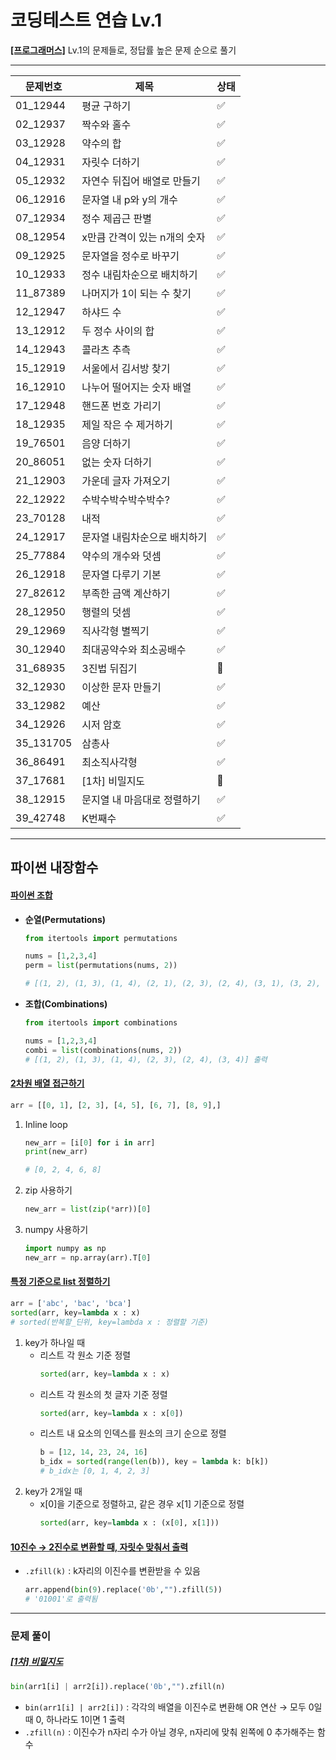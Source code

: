# 코딩테스트 연습 Lv.1
**[[프로그래머스]](https://school.programmers.co.kr/learn/challenges?order=acceptance_desc&page=1&levels=1&languages=python3)** Lv.1의 문제들로, 정답률 높은 문제 순으로 풀기

***

|문제번호|제목|상태|
|---|-----|---|
|01_12944|평균 구하기|✅|
|02_12937|짝수와 홀수|✅|
|03_12928|약수의 합|✅|
|04_12931|자릿수 더하기|✅|
|05_12932|자연수 뒤집어 배열로 만들기|✅|
|06_12916|문자열 내 p와 y의 개수|✅|
|07_12934|정수 제곱근 판별|✅|
|08_12954|x만큼 간격이 있는 n개의 숫자|✅|
|09_12925|문자열을 정수로 바꾸기|✅|
|10_12933|정수 내림차순으로 배치하기|✅|
|11_87389|나머지가 1이 되는 수 찾기|✅|
|12_12947|하샤드 수|✅|
|13_12912|두 정수 사이의 합|✅|
|14_12943|콜라츠 추측|✅|
|15_12919|서울에서 김서방 찾기|✅|
|16_12910|나누어 떨어지는 숫자 배열|✅|
|17_12948|핸드폰 번호 가리기|✅|
|18_12935|제일 작은 수 제거하기|✅|
|19_76501|음양 더하기|✅|
|20_86051|없는 숫자 더하기|✅|
|21_12903|가운데 글자 가져오기|✅|
|22_12922|수박수박수박수박수?|✅|
|23_70128|내적|✅|
|24_12917|문자열 내림차순으로 배치하기|✅|
|25_77884|약수의 개수와 덧셈|✅|
|26_12918|문자열 다루기 기본|✅|
|27_82612|부족한 금액 계산하기|✅|
|28_12950|행렬의 덧셈|✅|
|29_12969|직사각형 별찍기|✅|
|30_12940|최대공약수와 최소공배수|✅|
|31_68935|3진법 뒤집기|🔄|
|32_12930|이상한 문자 만들기|✅|
|33_12982|예산|✅|
|34_12926|시저 암호|✅|
|35_131705|삼총사|✅|
|36_86491|최소직사각형|✅|
|37_17681|[1차] 비밀지도|🔄|
|38_12915|문지열 내 마음대로 정렬하기|✅|
|39_42748|K번째수|✅|

***

## 파이썬 내장함수
#### [**파이썬 조합**](35_131705.py)
* **순열(Permutations)**
     ```python
    from itertools import permutations

    nums = [1,2,3,4]
    perm = list(permutations(nums, 2))

    # [(1, 2), (1, 3), (1, 4), (2, 1), (2, 3), (2, 4), (3, 1), (3, 2), (3, 4), (4, 1), (4, 2), (4, 3)] 출력
    ```

* **조합(Combinations)**
    ```python
    from itertools import combinations

    nums = [1,2,3,4]
    combi = list(combinations(nums, 2))
    # [(1, 2), (1, 3), (1, 4), (2, 3), (2, 4), (3, 4)] 출력
    ```

#### [**2차원 배열 접근하기**](36_86491.py)
```python
arr = [[0, 1], [2, 3], [4, 5], [6, 7], [8, 9],]
```
1. Inline loop
    ```python
    new_arr = [i[0] for i in arr]
    print(new_arr)

    # [0, 2, 4, 6, 8]
    ```
2. zip 사용하기
    ```python
    new_arr = list(zip(*arr))[0]
    ```
3. numpy 사용하기
    ```python
    import numpy as np
    new_arr = np.array(arr).T[0]
    ```

#### [**특정 기준으로 list 정렬하기**](38_12915.py)
```python
arr = ['abc', 'bac', 'bca']
sorted(arr, key=lambda x : x)
# sorted(반복할_딘위, key=lambda x : 정렬할 기준)
```

1. key가 하나일 때
    * 리스트 각 원소 기준 정렬
        ```python
        sorted(arr, key=lambda x : x)
        ```
    * 리스트 각 원소의 첫 글자 기준 정렬
        ```python
        sorted(arr, key=lambda x : x[0])
        ```
    * 리스트 내 요소의 인덱스를 원소의 크기 순으로 정렬
        ```python
        b = [12, 14, 23, 24, 16]
        b_idx = sorted(range(len(b)), key = lambda k: b[k]) 
        # b_idx는 [0, 1, 4, 2, 3]
        ```
2. key가 2개일 때
    * x[0]을 기준으로 정렬하고, 같은 경우 x[1] 기준으로 정렬
        ```python
        sorted(arr, key=lambda x : (x[0], x[1]))
        ```

#### [**10진수 → 2진수로 변환할 때, 자릿수 맞춰서 출력**](37_17681.py)
* `.zfill(k)` : k자리의 이진수를 변환받을 수 있음
    ```python
    arr.append(bin(9).replace('0b',"").zfill(5))
    # '01001'로 출력됨
    ```

***

### 문제 풀이
##### [[1차] 비밀지도](37_17681.py)
```python
bin(arr1[i] | arr2[i]).replace('0b',"").zfill(n)
```
* `bin(arr1[i] | arr2[i])` : 각각의 배열을 이진수로 변환해 OR 연산
    → 모두 0일 때 0, 하나라도 1이면 1 출력
* `.zfill(n)` : 이진수가 n자리 수가 아닐 경우, n자리에 맞춰 왼쪽에 0 추가해주는 함수